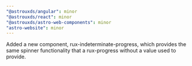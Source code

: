 ```yaml
---
"@astrouxds/angular": minor
"@astrouxds/react": minor
"@astrouxds/astro-web-components": minor
"astro-website": minor
---
```


Added a new component, rux-indeterminate-progress, which provides the same spinner functionality that a rux-progress without a value used to provide.
